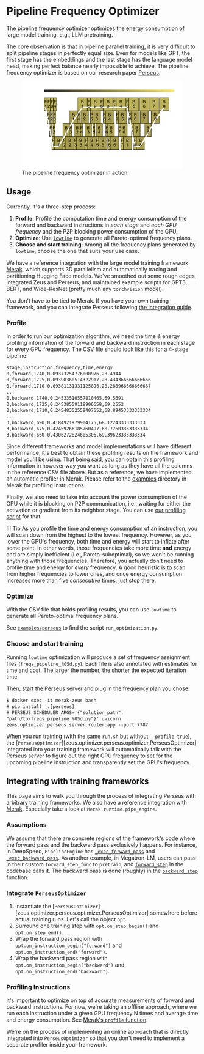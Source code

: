 # Pipeline Frequency Optimizer

The pipeline frequency optimizer optimizes the energy consumption of large model training, e.g., LLM pretraining.

The core observation is that in pipeline parallel training, it is very difficult to split pipeline stages in perfectly equal size.
Even for models like GPT, the first stage has the embeddings and the last stage has the language model head, making perfect balance nearly impossible to achieve.
The pipeline frequency optimizer is based on our research paper [Perseus](../research_overview/perseus.md).

<figure>
  <img src="../../research_overview/img/wide-resnet.gif" width=600px>
  <figcaption>The pipeline frequency optimizer in action</figcaption>
</figure>

## Usage

Currently, it's a three-step process:

1. **Profile**: Profile the computation time and energy consumption of the forward and backward instructions in *each stage* and *each GPU frequency* and the P2P blocking power consumption of the GPU.
2. **Optimize**: Use [`lowtime`](https://github.com/ml-energy/lowtime) to generate all Pareto-optimal frequency plans.
3. **Choose and start training**: Among all the frequency plans generated by `lowtime`, choose the one that suits your use case.

We have a reference integration with the large model training framework [Merak](https://github.com/ml-energy/merak-zeus), which supports 3D parallelism and automatically tracing and partitioning Hugging Face models.
We've smoothed out some rough edges, integrated Zeus and Perseus, and maintained example scripts for GPT3, BERT, and Wide-ResNet (pretty much any `torchvision` model).

You don't have to be tied to Merak.
If you have your own training framework, and you can integrate Perseus following [the integration guide](#integrating-with-training-frameworks).

### Profile

In order to run our optimization algorithm, we need the time & energy profiling information of the forward and backward instruction in each stage for every GPU frequency.
The CSV file should look like this for a 4-stage pipeline:

```csv
stage,instruction,frequency,time,energy
0,forward,1740,0.09373254776000976,28.4944
0,forward,1725,0.09390360514322917,28.434366666666666
0,forward,1710,0.09381131331125896,28.288966666666667
...
0,backward,1740,0.24533510557810465,69.5691
0,backward,1725,0.24538559118906658,69.2552
0,backward,1710,0.24548352559407552,68.89453333333334
...
3,backward,690,0.4184921979904175,68.12243333333333
3,backward,675,0.42459266185760497,68.77603333333334
3,backward,660,0.4306272824605306,69.39623333333334
```

Since different frameworks and model implementations will have different performance, it's best to obtain these profiling results on the framework and model you'll be using.
That being said, you can obtain this profiling information in however way you want as long as they have all the columns in the reference CSV file above.
But as a reference, we have implemented an automatic profiler in Merak.
Please refer to the [examples](https://github.com/ml-energy/merak-zeus/tree/main/examples) directory in Merak for profiling instructions.

Finally, we also need to take into account the power consumption of the GPU while it is blocking on P2P communication, i.e., waiting for either the activation or gradient from its neighbor stage.
You can use [our profiling script](https://github.com/ml-energy/zeus/tree/master/examples/perseus/profile_p2p.py) for that.

!!! Tip
    As you profile the time and energy consumption of an instruction, you will scan down from the highest to the lowest frequency.
    However, as you lower the GPU's frequency, both time and energy will start to inflate after some point.
    In other words, those frequencies take more time **and** energy and are simply inefficient (i.e., Pareto-suboptimal), so we won't be running anything with those frequencies.
    Therefore, you actually don't need to profile time and energy for *every* frequency.
    A good heuristic is to scan from higher frequencies to lower ones, and once energy consumption increases more than five *consecutive* times, just stop there.

### Optimize

With the CSV file that holds profiling results, you can use `lowtime` to generate all Pareto-optimal frequency plans.

See [`examples/perseus`](https://github.com/ml-energy/zeus/tree/master/examples/perseus) to find the script `run_optimization.py`.

### Choose and start training

Running `lowtime` optimization will produce a set of frequency assignment files (`freqs_pipeline_%05d.py`).
Each file is also annotated with estimates for time and cost.
The larger the number, the shorter the expected iteration time.

Then, start the Perseus server and plug in the frequency plan you chose:

```console
$ docker exec -it merak-zeus bash
# pip install '.[perseus]'
# PERSEUS_SCHEDULER_ARGS='{"solution_path": "path/to/freqs_pipeline_%05d.py"}' uvicorn zeus.optimizer.perseus.server.router:app --port 7787
```

When you run training (with the same `run.sh` but without `--profile true`), the [`PerseusOptimizer`][zeus.optimizer.perseus.optimizer.PerseusOptimizer] integrated into your training framework will automatically talk with the Perseus server to figure out the right GPU frequency to set for the upcoming pipeline instruction and transparently set the GPU's frequency.

## Integrating with training frameworks

This page aims to walk you through the process of integrating Perseus with arbitrary training frameworks.
We also have a reference integration with [Merak](https://github.com/ml-energy/merak-zeus).
Especially take a look at `Merak.runtime.pipe_engine`.

### Assumptions

We assume that there are concrete regions of the framework's code where the forward pass and the backward pass exclusively happens.
For instance, in DeepSpeed, `PipelineEngine` has [`_exec_forward_pass`](https://github.com/microsoft/DeepSpeed/blob/4fc181b01077521ba42379013ce91a1c294e5d8e/deepspeed/runtime/pipe/engine.py#L626) and [`_exec_backward_pass`](https://github.com/microsoft/DeepSpeed/blob/4fc181b01077521ba42379013ce91a1c294e5d8e/deepspeed/runtime/pipe/engine.py#L703).
As another example, in Megatron-LM, users can pass in their custom `forward_step_func` to `pretrain`, and [`forward_step`](https://github.com/NVIDIA/Megatron-LM/blob/79a9feef261352ac1ee80b36f2cf73c20f864965/megatron/core/pipeline_parallel/schedules.py#L149) in the codebase calls it. The backward pass is done (roughly) in the [`backward_step`](https://github.com/NVIDIA/Megatron-LM/blob/79a9feef261352ac1ee80b36f2cf73c20f864965/megatron/core/pipeline_parallel/schedules.py#L216) function.

### Integrate `PerseusOptimizer`

1. Instantiate the [`PerseusOptimizer`][zeus.optimizer.perseus.optimizer.PerseusOptimizer] somewhere before actual training runs. Let's call the object `opt`.
1. Surround one training step with `opt.on_step_begin()` and `opt.on_step_end()`.
1. Wrap the forward pass region with `opt.on_instruction_begin("forward")` and `opt.on_instruction_end("forward")`.
1. Wrap the backward pass region with `opt.on_instruction_begin("backward")` and `opt.on_instruction_end("backward")`.

### Profiling Instructions

It's important to optimize on top of accurate measurements of forward and backward instructions.
For now, we're taking an offline approach, where we run each instruction under a given GPU frequency N times and average time and energy consumption.
See [Merak's `profile` function](https://github.com/ml-energy/merak-zeus/blob/40eb07f80b3b3c2905bde303b02a6f707193f083/Merak/merak_trainer.py#L620).

We're on the process of implementing an online approach that is directly integrated into `PerseusOptimizer` so that you don't need to implement a separate profiler inside your framework.
